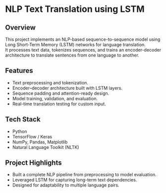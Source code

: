 # NLP Text Translation using LSTM

## Overview
This project implements an NLP-based sequence-to-sequence model using Long Short-Term Memory (LSTM) networks for language translation.  
It processes text data, tokenizes sequences, and trains an encoder-decoder architecture to translate sentences from one language to another.

## Features
- Text preprocessing and tokenization.  
- Encoder–decoder architecture built with LSTM layers.  
- Sequence padding and attention-ready design.  
- Model training, validation, and evaluation.  
- Real-time translation testing for custom input.  

## Tech Stack
- Python  
- TensorFlow / Keras  
- NumPy, Pandas, Matplotlib  
- Natural Language Toolkit (NLTK)  

## Project Highlights
- Built a complete NLP pipeline from preprocessing to model evaluation.  
- Leveraged LSTM for capturing long-term text dependencies.  
- Designed for adaptability to multiple language pairs.  
